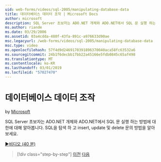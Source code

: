 ```yaml
---
uid: web-forms/videos/sql-2005/manipulating-database-data
title: 데이터베이스 데이터 조작 | Microsoft Docs
author: microsoft
description: SQL Server 초보자는 ADO.NET 개체와 ADO.NET에서 SQL 문 실행 하는 방법에 대 한에 대해 알아봅니다. SQL을 탐색 하 고 insert, update 및 delete sta. 알아보기...
ms.author: riande
ms.date: 03/29/2006
ms.assetid: 03a4cdda-480f-43fa-891c-a976633d90ae
msc.legacyurl: /web-forms/videos/sql-2005/manipulating-database-data
msc.type: video
ms.openlocfilehash: 57f4d9d2469170391896370040aca58fc63532a6
ms.sourcegitcommit: 24b1f6decbb17bb22a45166e5fdb0845c65af498
ms.translationtype: MT
ms.contentlocale: ko-KR
ms.lasthandoff: 03/01/2019
ms.locfileid: "57027470"
---
```

<a name="manipulating-database-data"></a>데이터베이스 데이터 조작
====================
by [Microsoft](https://github.com/microsoft)

SQL Server 초보자는 ADO.NET 개체와 ADO.NET에서 SQL 문 실행 하는 방법에 대 한에 대해 알아봅니다. SQL을 탐색 하 고 insert, update 및 delete 문의 방법을 알아보세요.

[&#9654;비디오 (40 분)](https://channel9.msdn.com/Blogs/ASP-NET-Site-Videos/manipulating-database-data)

> [!div class="step-by-step"]
> [이전](designing-relational-database-tables.md)
> [다음](more-structured-query-language.md)
